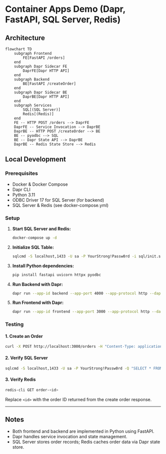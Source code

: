 # Container Apps Demo (Dapr, FastAPI, SQL Server, Redis)

## Architecture

```mermaid
flowchart TD
    subgraph Frontend
        FE[FastAPI /orders]
    end
    subgraph Dapr Sidecar FE
        DaprFE[Dapr HTTP API]
    end
    subgraph Backend
        BE[FastAPI /createOrder]
    end
    subgraph Dapr Sidecar BE
        DaprBE[Dapr HTTP API]
    end
    subgraph Services
        SQL[(SQL Server)]
        Redis[(Redis)]
    end
    FE -- HTTP POST /orders --> DaprFE
    DaprFE -- Service Invocation --> DaprBE
    DaprBE -- HTTP POST /createOrder --> BE
    BE -- pyodbc --> SQL
    BE -- Dapr State API --> DaprBE
    DaprBE -- Redis State Store --> Redis
```

## Local Development

### Prerequisites

- Docker & Docker Compose
- Dapr CLI
- Python 3.11
- ODBC Driver 17 for SQL Server (for backend)
- SQL Server & Redis (see docker-compose.yml)

### Setup

1. **Start SQL Server and Redis:**
   ```sh
   docker-compose up -d
   ```

2. **Initialize SQL Table:**
   ```sh
   sqlcmd -S localhost,1433 -U sa -P YourStrong!Passw0rd -i sql/init.sql
   ```

3. **Install Python dependencies:**
   ```sh
   pip install fastapi uvicorn httpx pyodbc
   ```

4. **Run Backend with Dapr:**
   ```sh
   dapr run --app-id backend --app-port 4000 --app-protocol http --dapr-http-port 3501 --components-path ./components -- uvicorn backend.app:app --host 0.0.0.0 --port 4000
   ```

5. **Run Frontend with Dapr:**
   ```sh
   dapr run --app-id frontend --app-port 3000 --app-protocol http --dapr-http-port 3500 --components-path ./components -- uvicorn frontend.app:app --host 0.0.0.0 --port 3000
   ```

### Testing

#### 1. Create an Order

```sh
curl -X POST http://localhost:3000/orders -H "Content-Type: application/json" -d '{"item":"test"}'
```

#### 2. Verify SQL Server

```sh
sqlcmd -S localhost,1433 -U sa -P YourStrong!Passw0rd -Q "SELECT * FROM orders.dbo.Orders"
```

#### 3. Verify Redis

```sh
redis-cli GET order-<id>
```
Replace `<id>` with the order ID returned from the create order response.

---

## Notes

- Both frontend and backend are implemented in Python using FastAPI.
- Dapr handles service invocation and state management.
- SQL Server stores order records; Redis caches order data via Dapr state store.
